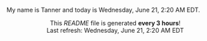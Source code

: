 My name is Tanner and today is Wednesday, June 21, 2:20 AM EDT.

<p align="center">This <i>README</i> file is generated <b>every 3 hours</b>!</br>Last refresh: Wednesday, June 21, 2:20 AM EDT<br /></p>
